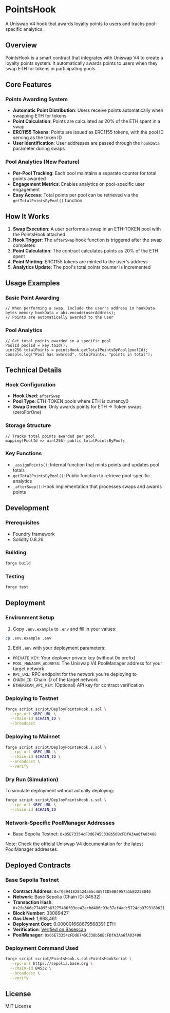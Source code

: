 # PointsHook

A Uniswap V4 hook that awards loyalty points to users and tracks pool-specific analytics.

## Overview

PointsHook is a smart contract that integrates with Uniswap V4 to create a loyalty points system. It automatically awards points to users when they swap ETH for tokens in participating pools.

## Core Features

### Points Awarding System
- **Automatic Point Distribution**: Users receive points automatically when swapping ETH for tokens
- **Point Calculation**: Points are calculated as 20% of the ETH spent in a swap
- **ERC1155 Tokens**: Points are issued as ERC1155 tokens, with the pool ID serving as the token ID
- **User Identification**: User addresses are passed through the `hookData` parameter during swaps

### Pool Analytics (New Feature)
- **Per-Pool Tracking**: Each pool maintains a separate counter for total points awarded
- **Engagement Metrics**: Enables analytics on pool-specific user engagement
- **Easy Access**: Total points per pool can be retrieved via the `getTotalPointsByPool()` function

## How It Works

1. **Swap Execution**: A user performs a swap in an ETH-TOKEN pool with the PointsHook attached
2. **Hook Trigger**: The `afterSwap` hook function is triggered after the swap completes
3. **Point Calculation**: The contract calculates points as 20% of the ETH spent
4. **Point Minting**: ERC1155 tokens are minted to the user's address
5. **Analytics Update**: The pool's total points counter is incremented

## Usage Examples

### Basic Point Awarding
```solidity
// When performing a swap, include the user's address in hookData
bytes memory hookData = abi.encode(userAddress);
// Points are automatically awarded to the user
```

### Pool Analytics
```solidity
// Get total points awarded in a specific pool
PoolId poolId = key.toId();
uint256 totalPoints = pointsHook.getTotalPointsByPool(poolId);
console.log("Pool has awarded", totalPoints, "points in total");
```

## Technical Details

### Hook Configuration
- **Hook Used**: `afterSwap`
- **Pool Type**: ETH-TOKEN pools where ETH is currency0
- **Swap Direction**: Only awards points for ETH → Token swaps (zeroForOne)

### Storage Structure
```solidity
// Tracks total points awarded per pool
mapping(PoolId => uint256) public totalPointsByPool;
```

### Key Functions
- `_assignPoints()`: Internal function that mints points and updates pool totals
- `getTotalPointsByPool()`: Public function to retrieve pool-specific analytics
- `_afterSwap()`: Hook implementation that processes swaps and awards points

## Development

### Prerequisites
- Foundry framework
- Solidity 0.8.26

### Building
```bash
forge build
```

### Testing
```bash
forge test
```

## Deployment

### Environment Setup
1. Copy `.env.example` to `.env` and fill in your values:
```bash
cp .env.example .env
```

2. Edit `.env` with your deployment parameters:
- `PRIVATE_KEY`: Your deployer private key (without 0x prefix)
- `POOL_MANAGER_ADDRESS`: The Uniswap V4 PoolManager address for your target network
- `RPC_URL`: RPC endpoint for the network you're deploying to
- `CHAIN_ID`: Chain ID of the target network
- `ETHERSCAN_API_KEY`: (Optional) API key for contract verification

### Deploying to Testnet
```bash
forge script script/DeployPointsHook.s.sol \
  --rpc-url $RPC_URL \
  --chain-id $CHAIN_ID \
  --broadcast
```

### Deploying to Mainnet
```bash
forge script script/DeployPointsHook.s.sol \
  --rpc-url $RPC_URL \
  --chain-id $CHAIN_ID \
  --broadcast \
  --verify
```

### Dry Run (Simulation)
To simulate deployment without actually deploying:
```bash
forge script script/DeployPointsHook.s.sol \
  --rpc-url $RPC_URL \
  --chain-id $CHAIN_ID
```

### Network-Specific PoolManager Addresses
- Base Sepolia Testnet: `0x05E73354cFDd6745C338b50BcFDfA3Aa6fA03408`


Note: Check the official Uniswap V4 documentation for the latest PoolManager addresses.

## Deployed Contracts

### Base Sepolia Testnet
- **Contract Address**: `0xf03941828424a65c4A5fCD50B4957a1bE2228040`
- **Network**: Base Sepolia (Chain ID: 84532)
- **Transaction Hash**: `0x2fa366e774895b63275486f03ee42acbd486c93e37af4adc5724cb9793180621`
- **Block Number**: 33089427
- **Gas Used**: 1,668,461
- **Deployment Cost**: 0.000001668679568391 ETH
- **Verification**: [Verified on Basescan](https://sepolia.basescan.org/address/0xf03941828424a65c4a5fcd50b4957a1be2228040)
- **PoolManager**: `0x05E73354cFDd6745C338b50BcFDfA3Aa6fA03408`

### Deployment Command Used
```bash
forge script script/PointsHook.s.sol:PointsHookScript \
  --rpc-url https://sepolia.base.org \
  --chain-id 84532 \
  --broadcast \
  --verify
```



## License

MIT License
